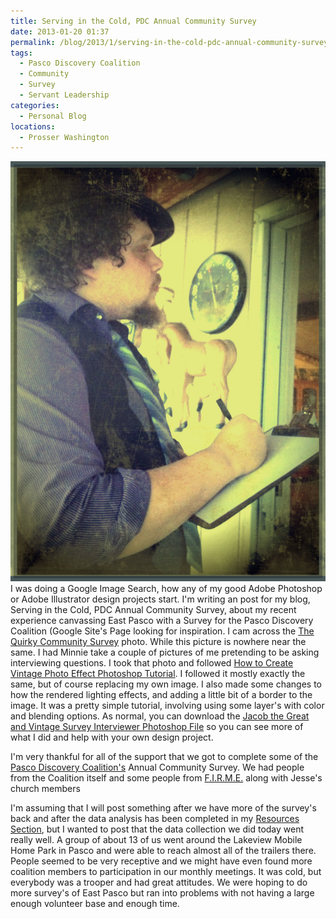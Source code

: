 ```yaml
---
title: Serving in the Cold, PDC Annual Community Survey
date: 2013-01-20 01:37
permalink: /blog/2013/1/serving-in-the-cold-pdc-annual-community-survey
tags:
  - Pasco Discovery Coalition
  - Community
  - Survey
  - Servant Leadership
categories:
  - Personal Blog
locations: 
  - Prosser Washington
---
```



![Photo of Jacob Campbell posing to ask survey questions.][1] I was doing a Google Image Search, how any of my good Adobe Photoshop  or  Adobe Illustrator  design projects start. I'm writing an post for my blog,  Serving in the Cold, PDC Annual Community Survey, about my recent experience canvassing East Pasco with a Survey for the Pasco Discovery Coalition (Google Site's Page  looking for inspiration. I cam across the [The Quirky Community Survey](http://aquirkyblog.com/2012/02/the-quirky-community-survey/) photo. While this picture is nowhere near the same. I had Minnie take a couple of pictures of me pretending to be asking interviewing questions. I took that photo and followed  [How to Create Vintage Photo Effect Photoshop Tutorial](http://aceinfowayindia.com/blog/2009/12/how-to-create-vintage-photo-effect-photoshop-tutorial/). I followed it mostly exactly the same, but of course replacing my own image. I also made some changes to how the rendered lighting effects, and adding a little bit of a border to the image. It was a pretty simple tutorial, involving using some layer's with color and blending options. As normal, you can download the [Jacob the Great and Vintage Survey Interviewer Photoshop File](/assets/media/jacob-great-vintage-survey-interviewer.psd) so you can see more of what I did and help with your own design project. 

   [1]: /assets/media/jacob-great-vintage-survey-interviewer.jpg

I'm very thankful for all of the support that we got to complete some of the [Pasco Discovery Coalition's][2] Annual Community Survey. We had people from the Coalition itself and some people from [F.I.R.M.E.][3] along with Jesse's church members

   [2]: /blog/tags?=pasco-discovery-coalition
   [3]: http://www.firmeoutreach.org/About-Us.html

I'm assuming that I will post something after we have more of the survey's back and after the data analysis has been completed in my [Resources Section][4], but I wanted to post that the data collection we did today went really well. A group of about 13 of us went around the Lakeview Mobile Home Park in Pasco and were able to reach almost all of the trailers there. People seemed to be very receptive and we might have even found more coalition members to participation in our monthly meetings. It was cold, but everybody was a trooper and had great attitudes. We were hoping to do more survey's of East Pasco but ran into problems with not having a large enough volunteer base and enough time.

   [4]: /resources